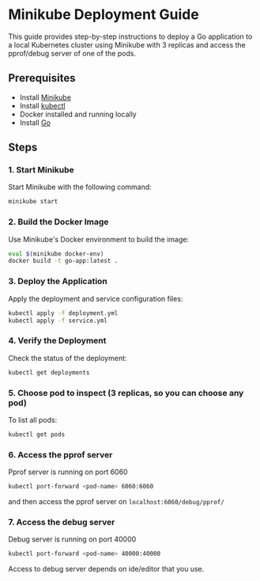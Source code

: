 # Minikube Deployment Guide

This guide provides step-by-step instructions to deploy a Go application to a local Kubernetes cluster
using Minikube with 3 replicas and access the pprof/debug server of one of the pods.

## Prerequisites

- Install [Minikube](https://minikube.sigs.k8s.io/docs/start/)
- Install [kubectl](https://kubernetes.io/docs/tasks/tools/install-kubectl/)
- Docker installed and running locally
- Install [Go](https://golang.org/doc/install)

## Steps

### 1. Start Minikube

Start Minikube with the following command:

```bash
minikube start
```

### 2. Build the Docker Image

Use Minikube's Docker environment to build the image:

```bash
eval $(minikube docker-env)
docker build -t go-app:latest .
```

### 3. Deploy the Application

Apply the deployment and service configuration files:

```bash
kubectl apply -f deployment.yml
kubectl apply -f service.yml
```

### 4. Verify the Deployment

Check the status of the deployment:

```bash
kubectl get deployments
```

### 5. Choose pod to inspect (3 replicas, so you can choose any pod)

To list all pods:

```bash
kubectl get pods
```

### 6. Access the pprof server

Pprof server is running on port 6060

```bash
kubectl port-forward <pod-name> 6060:6060
```

and then access the pprof server on `localhost:6060/debug/pprof/`

### 7. Access the debug server

Debug server is running on port 40000

```bash
kubectl port-forward <pod-name> 40000:40000
```

Access to debug server depends on ide/editor that you use.
